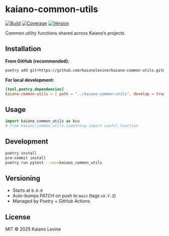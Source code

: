 # kaiano-common-utils

[![Build](https://github.com/kaianolevine/kaiano-common-utils/actions/workflows/test.yml/badge.svg)](https://github.com/kaianolevine/kaiano-common-utils/actions/workflows/test.yml)
[![Coverage](https://img.shields.io/badge/coverage-auto--updated-brightgreen.svg)](https://github.com/kaianolevine/kaiano-common-utils)
[![Version](https://img.shields.io/github/v/tag/kaianolevine/kaiano-common-utils?label=version)](https://github.com/kaianolevine/kaiano-common-utils/releases)

Common utility functions shared across Kaiano’s projects.

## Installation

**From GitHub (recommended):**
```bash
poetry add git+https://github.com/kaianolevine/kaiano-common-utils.git@v0.0.1
```

**For local development:**
```toml
[tool.poetry.dependencies]
kaiano-common-utils = { path = "../kaiano-common-utils", develop = true }
```

## Usage

```python
import kaiano_common_utils as kcu
# from kaiano_common_utils.something import useful_function
```

## Development

```bash
poetry install
pre-commit install
poetry run pytest --cov=kaiano_common_utils
```

## Versioning

- Starts at `0.0.0`
- Auto-bumps PATCH on push to `main` (tags `vX.Y.Z`)
- Managed by Poetry + GitHub Actions

## License

MIT © 2025 Kaiano Levine
